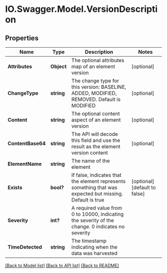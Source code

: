 # IO.Swagger.Model.VersionDescription
## Properties

Name | Type | Description | Notes
------------ | ------------- | ------------- | -------------
**Attributes** | **Object** | The optional attributes map of an element version | [optional] 
**ChangeType** | **string** | The change type for this version: BASELINE, ADDED, MODIFIED, REMOVED. Default is MODIFIED | [optional] 
**Content** | **string** | The optional content aspect of an element version | [optional] 
**ContentBase64** | **string** | The API will decode this field and use the result as the element version content | [optional] 
**ElementName** | **string** | The name of the element | 
**Exists** | **bool?** | If false, indicates that the element represents something that was expected but missing. Default is true | [optional] [default to false]
**Severity** | **int?** | A required value from 0 to 10000, indicating the severity of the change. 0 indicates no severity | 
**TimeDetected** | **string** | The timestamp indicating when the data was harvested | 

[[Back to Model list]](../README.md#documentation-for-models) [[Back to API list]](../README.md#documentation-for-api-endpoints) [[Back to README]](../README.md)

